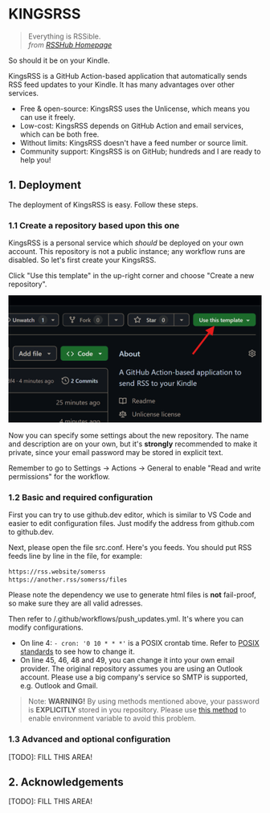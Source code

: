 # KINGSRSS

> Everything is RSSible.  
*from [RSSHub Homepage](https://docs.rsshub.app)*

So should it be on your Kindle.

KingsRSS is a GitHub Action-based application that automatically sends RSS feed updates to your Kindle. It has many advantages over other services.

- Free & open-source: KingsRSS uses the Unlicense, which means you can use it freely.
- Low-cost: KingsRSS depends on GitHub Action and email services, which can be both free.
- Without limits: KingsRSS doesn't have a feed number or source limit.
- Community support: KingsRSS is on GitHub; hundreds and I are ready to help you!

## 1. Deployment

The deployment of KingsRSS is easy. Follow these steps.

### 1.1 Create a repository based upon this one

KingsRSS is a personal service which *should* be deployed on your own account. This repository is not a public instance; any workflow runs are disabled. So let's first create your KingsRSS.

Click "Use this template" in the up-right corner and choose "Create a new repository".

![1](./README.assets/1.png)

Now you can specify some settings about the new repository. The name and description are on your own, but it's **strongly** recommended to make it private, since your email password may be stored in explicit text.

Remember to go to Settings -> Actions -> General to enable "Read and write permissions" for the workflow.

### 1.2 Basic and required configuration

First you can try to use github.dev editor, which is similar to VS Code and easier to edit configuration files. Just modify the address from github.com to github.dev.

Next, please open the file src.conf. Here's you feeds. You should put RSS feeds line by line in the file, for example:

```
https://rss.website/somerss
https://another.rss/somerss/files
```

Please note the dependency we use to generate html files is **not** fail-proof, so make sure they are all valid adresses.

Then refer to /.github/workflows/push_updates.yml. It's where you can modify configurations.

- On line 4: `- cron: '0 10 * * *'` is a POSIX crontab time. Refer to [POSIX standards](https://pubs.opengroup.org/onlinepubs/9699919799/utilities/crontab.html) to see how to change it.
- On line 45, 46, 48 and 49, you can change it into your own email provider. The original repository assumes you are using an Outlook account. Please use a big company's service so SMTP is supported, e.g. Outlook and Gmail.

> Note: **WARNING!** By using methods mentioned above, your password is **EXPLICITLY** stored in you repository. Please use [this method](https://github.com/marketplace/actions/send-email) to enable environment variable to avoid this problem.

### 1.3 Advanced and optional configuration

[TODO]: FILL THIS AREA!

## 2. Acknowledgements

[TODO]: FILL THIS AREA!
